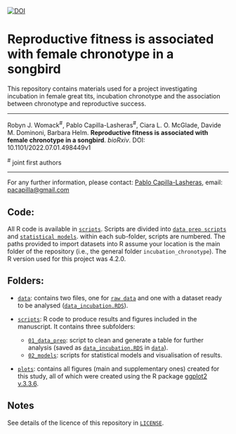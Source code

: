 [![DOI](https://zenodo.org/badge/508356105.svg)](https://zenodo.org/badge/latestdoi/508356105)

# Reproductive fitness is associated with female chronotype in a songbird

This repository contains materials used for a project investigating incubation in female great tits, incubation chronotype and the association between chronotype and reproductive success.

---

Robyn J. Womack<sup>#</sup>, Pablo Capilla-Lasheras<sup>#</sup>, Ciara L. O. McGlade,  Davide M. Dominoni, Barbara Helm. **Reproductive fitness is associated with female chronotype in a songbird**. *bioRxiv*. DOI: 10.1101/2022.07.01.498449v1

<sup>#</sup> joint first authors

---

For any further information, please contact: [Pablo Capilla-Lasheras](https://scholar.google.com/citations?hl=en&user=5JMTO-kAAAAJ&view_op=list_works&sortby=pubdate), email: pacapilla@gmail.com

## Code:

All R code is available in [`scripts`](https://github.com/PabloCapilla/incubation_chronotype/tree/main/scripts). Scripts are divided into [`data prep scripts`](https://github.com/PabloCapilla/incubation_chronotype/tree/main/scripts/01_data_prep) and [`statistical models`](https://github.com/PabloCapilla/incubation_chronotype/tree/main/scripts/02_models). within each sub-folder, scripts are numbered. The paths provided to import datasets into R assume your location is the main folder of the repository (i.e., the general folder `incubation_chronotype`). The R version used for this project was 4.2.0.

## Folders:

* [`data`](https://github.com/PabloCapilla/incubation_chronotype/tree/main/data): contains two files, one for [`raw data`](https://github.com/PabloCapilla/incubation_chronotype/tree/main/data/01_raw_data) and one with a dataset ready to be analysed ([`data_incubation.RDS`](https://github.com/PabloCapilla/incubation_chronotype/tree/main/data)).

* [`scripts`](https://github.com/PabloCapilla/incubation_chronotype/tree/main/scripts): R code to produce results and figures included in the manuscript. It contains three subfolders:
  + [`01_data_prep`](https://github.com/PabloCapilla/incubation_chronotype/tree/main/scripts/01_data_prep): script to clean and generate a table for further analysis (saved as [`data_incubation.RDS`](https://github.com/PabloCapilla/incubation_chronotype/tree/main/data) in [`data`](https://github.com/PabloCapilla/incubation_chronotype/tree/main/data)).
  + [`02_models`](https://github.com/PabloCapilla/incubation_chronotype/tree/main/scripts/02_models): scripts for statistical models and visualisation of results.

* [`plots`](https://github.com/PabloCapilla/incubation_chronotype/tree/main/plots): contains all figures (main and supplementary ones) created for this study, all of which were created using the R package [ggplot2 v.3.3.6](https://cran.r-project.org/web/packages/ggplot2/index.html).

## Notes

See details of the licence of this repository in [`LICENSE`](https://github.com/PabloCapilla/incubation_chronotype/blob/main/LICENSE).
